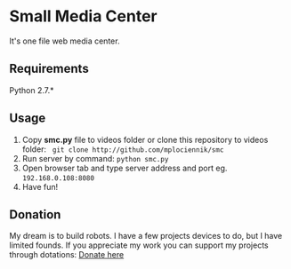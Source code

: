 # Small Media Center

It's one file web media center.

## Requirements
Python 2.7.\*

## Usage

1. Copy **smc.py** file to videos folder or clone this repository to videos folder: ``` git clone http://github.com/mplociennik/smc```
2. Run server by command: ``` python smc.py ```
3. Open browser tab and type server address and port eg. ```192.168.0.108:8080```
4. Have fun!

## Donation

My dream is to build robots. I have a few projects devices to do, but I have limited founds.
If you appreciate my work you can support my projects through dotations:
[Donate here](https://www.cieniu.pl/donation "Cieniu projects donation")

